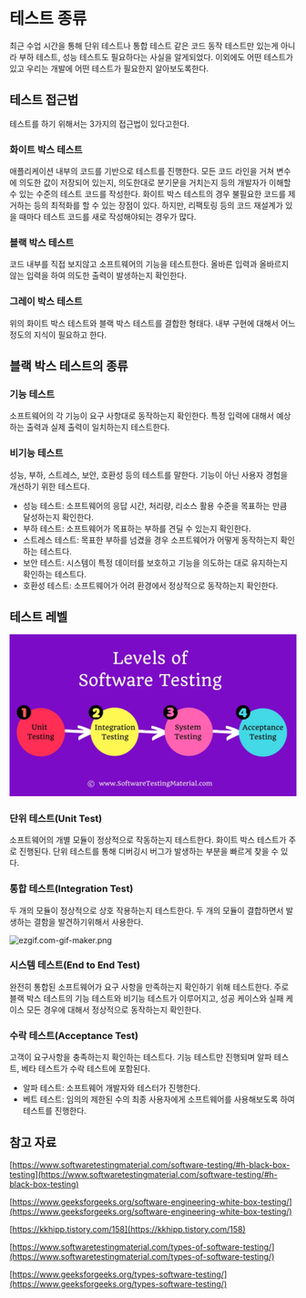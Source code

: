# 테스트 종류

최근 수업 시간을 통해 단위 테스트나 통합 테스트 같은 코드 동작 테스트만 있는게 아니라 부하 테스트, 성능 테스트도 필요하다는 사실을 알게되었다. 이외에도 어떤 테스트가 있고 우리는 개발에 어떤 테스트가 필요한지 알아보도록한다.

## 테스트 접근법

테스트를 하기 위해서는 3가지의 접근법이 있다고한다.

### 화이트 박스 테스트

애플리케이션 내부의 코드를 기반으로 테스트를 진행한다. 모든 코드 라인을 거쳐 변수에 의도한 값이 저장되어 있는지, 의도한대로 분기문을 거치는지 등의 개발자가 이해할 수 있는 수준의 테스트 코드를 작성한다. 화이트 박스 테스트의 경우 불필요한 코드를 제거하는 등의 최적화를 할 수 있는 장점이 있다. 하지만, 리팩토링 등의 코드 재설계가 있을 때마다 테스트 코드를 새로 작성해야되는 경우가 많다.

### 블랙 박스 테스트

코드 내부를 직접 보지않고 소프트웨어의 기능을 테스트한다. 올바른 입력과 올바르지 않는 입력을 하여 의도한 출력이 발생하는지 확인한다. 

### 그레이 박스 테스트

위의 화이트 박스 테스트와 블랙 박스 테스트를 결합한 형태다. 내부 구현에 대해서 어느 정도의 지식이 필요하고 한다.

## 블랙 박스 테스트의 종류

### 기능 테스트

소프트웨어의 각 기능이 요구 사항대로 동작하는지 확인한다. 특정 입력에 대해서 예상하는 출력과 실제 출력이 일치하는지 테스트한다.

### 비기능 테스트

성능, 부하, 스트레스, 보안, 호환성 등의 테스트를 말한다. 기능이 아닌 사용자 경험을 개선하기 위한 테스트다. 

- 성능 테스트: 소프트웨어의 응답 시간, 처리량, 리소스 활용 수준을 목표하는 만큼 달성하는지 확인한다.
- 부하 테스트: 소프트웨어가 목표하는 부하를 견딜 수 있는지 확인한다.
- 스트레스 테스트: 목표한 부하를 넘겼을 경우 소프트웨어가 어떻게 동작하는지 확인하는 테스트다.
- 보안 테스트: 시스템이 특정 데이터를 보호하고 기능을 의도하는 대로 유지하는지 확인하는 테스트다.
- 호환성 테스트: 소프트웨어가 어려 환경에서 정상적으로 동작하는지 확인한다.

## 테스트 레벨

![Untitled](assets/Untitled-4551792.png)

### 단위 테스트(Unit Test)

소프트웨어의 개별 모듈이 정상적으로 작동하는지 테스트한다. 화이트 박스 테스트가 주로 진행된다. 단위 테스트를 통해 디버깅시 버그가 발생하는 부분을 빠르게 찾을 수 있다. 

### 통합 테스트(Integration Test)

두 개의 모듈이 정상적으로 상호 작용하는지 테스트한다. 두 개의 모듈이 결합하면서 발생하는 결함을 발견하기위해서 사용한다.

![ezgif.com-gif-maker.png](%E1%84%90%E1%85%A6%E1%84%89%E1%85%B3%E1%84%90%E1%85%B3%20%E1%84%8C%E1%85%A9%E1%86%BC%E1%84%85%E1%85%B2%20a36e4dc73c904e4db0acbc21bda72807/ezgif.com-gif-maker.png)

### 시스템 테스트(End to End Test)

완전히 통합된 소프트웨어가 요구 사항을 만족하는지 확인하기 위해 테스트한다. 주로 블랙 박스 테스트의 기능 테스트와 비기능 테스트가 이루어지고, 성공 케이스와 실패 케이스 모든 경우에 대해서 정상적으로 동작하는지 확인한다.

### 수락 테스트(Acceptance Test)

고객이 요구사항을 충족하는지 확인하는 테스트다. 기능 테스트만 진행되며 알파 테스트, 베타 테스트가 수락 테스트에 포함된다. 

- 알파 테스트: 소프트웨어 개발자와 테스터가 진행한다.
- 베트 테스트: 임의의 제한된 수의 최종 사용자에게 소프트웨어를 사용해보도록 하여 테스트를 진행한다.

## 참고 자료

[https://www.softwaretestingmaterial.com/software-testing/#h-black-box-testing](https://www.softwaretestingmaterial.com/software-testing/#h-black-box-testing)

[https://www.geeksforgeeks.org/software-engineering-white-box-testing/](https://www.geeksforgeeks.org/software-engineering-white-box-testing/)

[https://kkhipp.tistory.com/158](https://kkhipp.tistory.com/158)

[https://www.softwaretestingmaterial.com/types-of-software-testing/](https://www.softwaretestingmaterial.com/types-of-software-testing/)

[https://www.geeksforgeeks.org/types-software-testing/](https://www.geeksforgeeks.org/types-software-testing/)